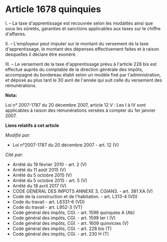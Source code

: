 # Article 1678 quinquies

I. – La taxe d'apprentissage est recouvrée selon les modalités ainsi que sous les sûretés, garanties et sanctions applicables
aux taxes sur le chiffre d'affaires.

II. – L'employeur peut imputer sur le montant du versement de la taxe d'apprentissage, le montant des dépenses effectivement
faites et à raison desquelles il déclare être exonéré.

III. – Le versement de la taxe d'apprentissage prévu à l'article 228 bis est effectué auprès du comptable de la direction
générale des impôts, accompagné du bordereau établi selon un modèle fixé par l'administration, et déposé au plus tard le 30
avril de l'année qui suit celle du versement des rémunérations.

**Nota:**

Loi n° 2007-1787 du 20 décembre 2007, article 12 V : Les I à IV sont applicables à raison des rémunérations versées à compter
du 1er janvier 2007.

**Liens relatifs à cet article**

_Modifié par_:

  - Loi n°2007-1787 du 20 décembre 2007 - art. 12 (V)

_Cité par_:

  - Arrêté du 19 février 2010 - art. 2 (V)
  - Arrêté du 11 août 2015 (V)
  - Arrêté du 5 octobre 2015 (V)
  - Arrêté du 5 octobre 2015 - art. 5 (V)
  - Arrêté du 18 avril 2017 (V)
  - CODE GENERAL DES IMPOTS ANNEXE 3, CGIAN3. - art. 381 XA (V)
  - Code de la construction et de l'habitation. - art. L313-4 (VD)
  - Code du travail - art. L6331-6 (VD)
  - Code du travail - art. L952-3 (VT)
  - Code général des impôts, CGI. - art. 1599 quinquies A (Ab)
  - Code général des impôts, CGI. - art. 1599 ter I (V)
  - Code général des impôts, CGI. - art. 1609 quinvicies (V)
  - Code général des impôts, CGI. - art. 228 bis (T)
  - Code général des impôts, CGI. - art. 230 H (T)
